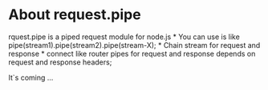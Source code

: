 # About request.pipe 
rquest.pipe is a piped request module for node.js
    *   You can use is like pipe(stream1).pipe(stream2).pipe(stream-X);
    *   Chain stream for request and response
    *   connect like router pipes for request and response depends on request and response headers;

It`s coming ...
